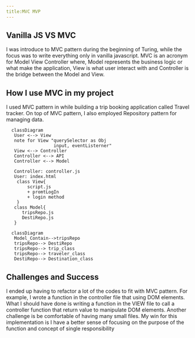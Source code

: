 ```yaml
---
title:MVC MVP
---
```


## Vanilla JS VS MVC

I was introduce to MVC pattern during the beginning of Turing, while the focus was to write everything only in vanilla javascript. MVC is an acronym for Model View Controller where, Model represents the business logic or what make the application, View is what user interact with and Controller is the bridge between the Model and View.

## How I use MVC in my project

I used MVC pattern in while building a trip booking application called Travel tracker. On top of MVC pattern, I also employed Repository pattern for managing data.

```mermaid
  classDiagram
   User <--> View
   note for View "querySelector as Obj
                  input, eventListerner"
   View <--> Controller
   Controller <--> API
   Controller <--> Model

   Controller: controller.js
   User: index.html
    class View{
        script.js
        + promtLogIn
        + login method
    }
   class Model{
      tripsRepo.js
      DestiRepo.js
   }
```

```mermaid
  classDiagram
   Model_Contain-->tripsRepo
   tripsRepo--> DestiRepo
   tripsRepo--> trip_class
   tripsRepo--> traveler_class
   DestiRepo--> Destination_class

```

## Challenges and Success

I ended up having to refactor a lot of the codes to fit with MVC pattern. For example, I wrote a function in the controller file that using DOM elements. What I should have done is writing a function in the VIEW file to call a controller function that return value to manipulate DOM elements.
Another challenge is be comfortable of having many small files.
My win for this implementation is I have a better sense of focusing on the purpose of the function and concept of single responsibility
